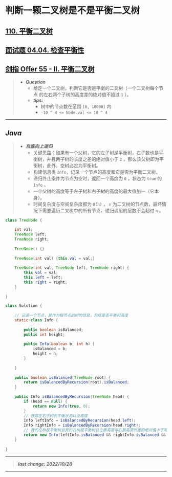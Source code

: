 # 判断一颗二叉树是不是平衡二叉树

## [110. 平衡二叉树](https://leetcode.cn/problems/balanced-binary-tree/)

## [面试题 04.04. 检查平衡性](https://leetcode.cn/problems/check-balance-lcci/)

## [剑指 Offer 55 - II. 平衡二叉树](https://leetcode.cn/problems/ping-heng-er-cha-shu-lcof/)

> - ***Question***
>   - 给定一个二叉树，判断它是否是平衡的二叉树（一个二叉树每个节点 的左右两个子树的高度差的绝对值不超过 `1` ）。
>   - ***tips:***
>     - 树中的节点数在范围 `[0, 10000]` 内
>     - `-10 ^ 4 <= Node.val <= 10 ^ 4`

---

## *Java*

> - ***自底向上递归***
>   - 关键思路：如果有一个父树，它的左子树是平衡树，右子数也是平衡树，并且两子树的长度之差的绝对值小于 `2` ，那么该父树即为平衡树，此外，空树必定为平衡树。
>   - 构建信息类 `Info`，记录一个节点的高度和它是否为平衡二叉树。
>   - 递归终止条件为节点为空时，返回一个高度为 `0` ，状态为 `true` 的 `Info` 。
>   - 一个父树的高度等于左子树和右子树的高度的最大值加一（它本身）。
>   - 时间复杂度与空间复杂度都为 `O(n)` ， `n` 为二叉树的节点数，最坏情况下需要遍历二叉树中的所有节点，递归调用的层数不会超过 `n` 。

```java
class TreeNode {
    
    int val;
    TreeNode left;
    TreeNode right;
    
    TreeNode() {}
    
    TreeNode(int val) {this.val = val;}
    
    TreeNode(int val, TreeNode left, TreeNode right) {
        this.val = val;
        this.left = left;
        this.right = right;
    }
    
}

class Solution {
    
    // 记录一个节点，其作为根节点的树的信息，包括是否平衡和高度
    static class Info {
        
        public boolean isBalanced;
        public int height;
        
        public Info(boolean b, int h) {
            isBalanced = b;
            height = h;
        }
        
    }
    
    public boolean isBalanced(TreeNode root) {
        return isBalancedByRecursion(root).isBalanced;
    }
    
    public Info isBalancedByRecursion(TreeNode head) {
        if (head == null) {
            return new Info(true, 0);
        }
        // 获取左右子树的平衡状态以及高度
        Info leftInfo = isBalancedByRecursion(head.left);
        Info rightInfo = isBalancedByRecursion(head.right);
        // 我的左树是平衡树且我的右树是平衡树且左数高度与右数高度的差的绝对值小于等于1，就认为我是平衡树，我的高度等于我子树的最大高度加上我自己1
        return new Info(leftInfo.isBalanced && rightInfo.isBalanced && Math.abs(leftInfo.height - rightInfo.height) < 2, Math.max(leftInfo.height, rightInfo.height) + 1);
    }
    
}
```

---

> ***last change: 2022/10/28***

---
